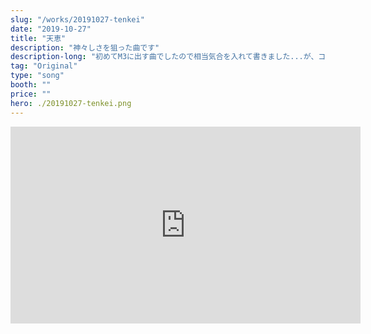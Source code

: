 ```yaml
---
slug: "/works/20191027-tenkei"
date: "2019-10-27"
title: "天恵"
description: "神々しさを狙った曲です"
description-long: "初めてM3に出す曲でしたので相当気合を入れて書きました...が、コンセプトがブレしまったのが残念なところです。2019秋M3のアルバムに参加した曲で、まだフルでは上げてません。XFDの6:58あたりでデモを聴けます。"
tag: "Original"
type: "song"
booth: ""
price: ""
hero: ./20191027-tenkei.png
---
```


<iframe width="560" height="315" src="https://www.youtube.com/embed/-ocCUoTOtBM?start=417" title="YouTube video player" frameborder="0" allow="accelerometer; autoplay; clipboard-write; encrypted-media; gyroscope; picture-in-picture" allowfullscreen></iframe>
